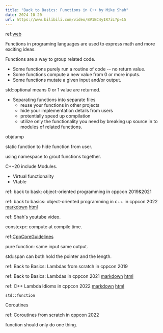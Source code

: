 ```yaml
---
title: "Back to Basics: Functions in C++ by Mike Shah"
date: 2024-10-20
url: https://www.bilibili.com/video/BV1BC4y1R7iL?p=15
---
```


ref:[web](http://mshah.io/)

Functions in programing languages are used to express math and more exciting ideas.

Functions are a way to group related code.

- Some functions purely run a routine of code -- no return value.
- Some functions compute a new value from 0 or more inputs.
- Some functions mutate a given input and/or output.

std::optional means 0 or 1 value are returned.

- Separating functions into separate files
  - reuse your functions in other projects
  - hide your implementation details from users
  - protentially speed up compilation
  - utilize only the functionality you need by breaking up source in to modules of related functions.

objdump

static function to hide function from user.

using namespace to grout functions together.

C++20 include Modules.

- Virtual functionality
- Vtable

ref: back to bask: object-oriented programming in cppcon 2019&2021

ref: back to basics: object-oriented programming in c++ in cppcon 2022 [markdown](../2022/back_to_basics_object-oriented_programming_in_c++.md) [html](../2022/back_to_basics_object-oriented_programming_in_c++.html)

ref: Shah's youtube video.

constexpr: compute at compile time.

ref:[CppCoreGuidelines](https://isocpp.github.io/CppCoreGuidelines/)

pure function: same input same output.

std::span can both hold the pointer and the length.

ref: Back to Basics: Lambdas from scratch in cppcon 2019

ref: Back to Basics: Lambdas in cppcon 2021 [markdown](../2021/back_to_basics_lambdas.md) [html]([markdown](../2021/back_to_basics_lambdas.html))

ref: C++ Lambda Idioms in cppcon 2022 [markdown](../2022/c++_lambda_idioms.md)  [html](../2022/c++_lambda_idioms.html)

`std::function`

Coroutines

ref: Coroutines from scratch in cppcon 2022

function should only do one thing.
